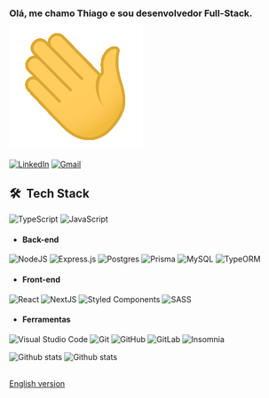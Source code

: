 <p align="center">
 
   ### Olá, me chamo Thiago e sou desenvolvedor Full-Stack. <img src="./hi.gif">
  
  <a href="https://www.linkedin.com/in/ramos-thiago/">![LinkedIn](https://img.shields.io/badge/linkedin-%230077B5.svg?style=for-the-badge&logo=linkedin&logoColor=white)</a>
  <a href="mailto:thiagoramos753@gmail.com">![Gmail](https://img.shields.io/badge/Gmail-D14836?style=for-the-badge&logo=gmail&logoColor=white)</a>
</p>


<div>
 <div align="left">
  <h2>🛠 &nbsp;Tech Stack</h2>

  ![![TypeScript](https://img.shields.io/badge/typescript-%23007ACC.svg?style=for-the-badge&logo=typescript&logoColor=white)](https://www.typescriptlang.org/)
  ![![JavaScript](https://img.shields.io/badge/javascript-%23323330.svg?&style=for-the-badge&logo=javascript&logoColor=%23F7DF1E)](https://developer.mozilla.org/pt-BR/docs/Web/JavaScript)

  - #### Back-end
  ![![NodeJS](https://img.shields.io/badge/Node.js-6DA55F?style=for-the-badge&logo=node.js&logoColor=white)](https://nodejs.org/)
  ![![Express.js](https://img.shields.io/badge/Express.js-%23404d59.svg?style=for-the-badge&logo=express&logoColor=%2361DAFB)](https://expressjs.com/pt-br/)
  ![![Postgres](https://img.shields.io/badge/Postgres-%23316192.svg?style=for-the-badge&logo=postgresql&logoColor=white)](https://www.postgresql.org/)
  ![![Prisma](https://img.shields.io/badge/Prisma-52B0E7?style=for-the-badge&logo=Prisma&logoColor=white)](https://www.prisma.io/)
  ![![MySQL](https://img.shields.io/badge/MySql-%2300f.svg?style=for-the-badge&logo=mysql&logoColor=white)](https://www.mysql.com/)
  ![![TypeORM](https://img.shields.io/badge/TypeORM-EE2804?style=for-the-badge&logo=TypeORM&logoColor=EE2804)](https://typeorm.io/)

  - #### Front-end
  ![![React](https://img.shields.io/badge/React-%2320232a.svg?style=for-the-badge&logo=react&logoColor=%2361DAFB)](https://reactjs.org/)
  ![![NextJS](https://img.shields.io/badge/Next-black?style=for-the-badge&logo=next.js&logoColor=white)](https://nextjs.org/)
  ![![Styled Components](https://img.shields.io/badge/Styled--components-DB7093?style=for-the-badge&logo=styled-components&logoColor=white)](https://styled-components.com/)
  ![![SASS](https://img.shields.io/badge/SASS-hotpink.svg?style=for-the-badge&logo=SASS&logoColor=white)](https://sass-lang.com/)
  
  - #### Ferramentas
  ![![Visual Studio Code](https://img.shields.io/badge/Visual%20Studio%20Code-0078d7.svg?style=for-the-badge&logo=visual-studio-code&logoColor=white)](https://code.visualstudio.com/)
  ![![Git](https://img.shields.io/badge/git-%23F05033.svg?&style=for-the-badge&logo=git&logoColor=white)](https://git-scm.com/)
  ![![GitHub](https://img.shields.io/badge/github-%23121011.svg?style=for-the-badge&logo=github&logoColor=white)](https://github.com/)
  ![![GitLab](https://img.shields.io/badge/gitlab-%23181717.svg?style=for-the-badge&logo=gitlab&logoColor=white)](https://about.gitlab.com/)
  ![![Insomnia](https://img.shields.io/badge/Insomnia-black?style=for-the-badge&logo=insomnia&logoColor=5849BE)](https://insomnia.rest/)
 </div> 
  
 <div align="left">
   
   <img src="https://github-readme-stats.vercel.app/api?username=ThiagoDeJesus&show_icons=true&show=contribs,prs&cache_seconds=86400&theme=dracula" alt="Github stats" align="center" height="200" />
   
   <img src="https://github-readme-stats.vercel.app/api/top-langs/?username=ThiagoDeJesus&layout=compact&theme=dracula&langs_count=8" alt="Github stats" align="center" height="200" />

 </div>
</div>

<br>

<a href="./README_EN.md">English version</a>